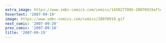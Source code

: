 ```yaml
---
extra_image: https://www.smbc-comics.com/comics/1450277005-20070919after.png
hovertext: '2007-09-19'
image: https://www.smbc-comics.com/comics/20070919.gif
next_comic: '2007-09-20'
prev_comic: '2007-09-18'
title: '2007-09-19'
---
```


